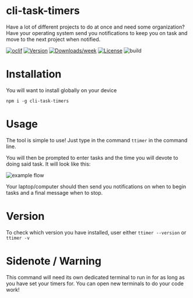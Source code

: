 cli-task-timers
=========

Have a lot of different projects to do at once and need some organization? Have your operating system send you notifications to keep you on task and move to the next project when notified.

[![oclif](https://img.shields.io/badge/cli-oclif-brightgreen.svg)](https://oclif.io)
[![Version](https://img.shields.io/npm/v/cli-task-timers.svg)](https://npmjs.org/package/cli-task-timers)
[![Downloads/week](https://img.shields.io/npm/dw/cli-task-timers.svg)](https://npmjs.org/package/cli-task-timers)
[![License](https://img.shields.io/npm/l/cli-task-timers.svg)](https://github.com/awstin17/cli-task-timers/blob/master/package.json)
![build](https://travis-ci.org/awstin17/cli-task-timers.svg?branch=master)

# Installation

You will want to install globally on your device 

```
npm i -g cli-task-timers
```

# Usage

The tool is simple to use! Just type in the command `ttimer` in the command line.

You will then be prompted to enter tasks and the time you will devote to doing said task. It will look like this:

![example flow](https://raw.githubusercontent.com/awstin17/task-timer/master/assets/cli-example.PNG)

Your laptop/computer should then send you notifications on when to begin tasks and a final message when to stop.

# Version

To check which version you have installed, user either ```ttimer --version``` or ```ttimer -v```

# Sidenote / Warning

This command will need its own dedicated terminal to run in for as long as you have set your timers for. You can open new terminals to do your code work!
